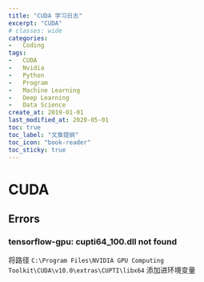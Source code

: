 ```yaml
---
title: "CUDA 学习日志"
excerpt: "CUDA"
# classes: wide
categories:
-   Coding
tags:
-   CUDA
-   Nvidia
-   Python
-   Program
-   Machine Learning
-   Deep Learning
-   Data Science
create_at: 2019-01-01
last_modified_at: 2020-05-01
toc: true
toc_label: "文章提纲"
toc_icon: "book-reader"
toc_sticky: true
---
```


# CUDA

## Errors

### tensorflow-gpu: cupti64_100.dll not found

将路径 `C:\Program Files\NVIDIA GPU Computing Toolkit\CUDA\v10.0\extras\CUPTI\libx64` 添加进环境变量
